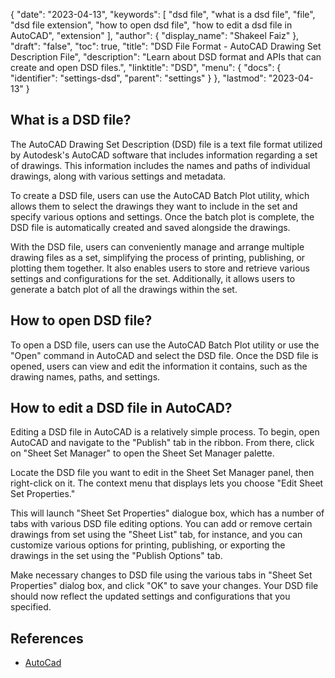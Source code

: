 {
  "date": "2023-04-13",
  "keywords": [
    "dsd file",
    "what is a dsd file",
    "file",
    "dsd file extension",
    "how to open dsd file",
    "how to edit a dsd file in AutoCAD",
    "extension"
  ],
  "author": {
    "display_name": "Shakeel Faiz"
  },
  "draft": "false",
  "toc": true,
  "title": "DSD File Format - AutoCAD Drawing Set Description File",
  "description": "Learn about DSD format and APIs that can create and open DSD files.",
  "linktitle": "DSD",
  "menu": {
    "docs": {
      "identifier": "settings-dsd",
      "parent": "settings"
    }
  },
  "lastmod": "2023-04-13"
}

## What is a DSD file?
The AutoCAD Drawing Set Description (DSD) file is a text file format utilized by Autodesk's AutoCAD software that includes information regarding a set of drawings. This information includes the names and paths of individual drawings, along with various settings and metadata.

To create a DSD file, users can use the AutoCAD Batch Plot utility, which allows them to select the drawings they want to include in the set and specify various options and settings. Once the batch plot is complete, the DSD file is automatically created and saved alongside the drawings.

With the DSD file, users can conveniently manage and arrange multiple drawing files as a set, simplifying the process of printing, publishing, or plotting them together. It also enables users to store and retrieve various settings and configurations for the set. Additionally, it allows users to generate a batch plot of all the drawings within the set.

## How to open DSD file?
To open a DSD file, users can use the AutoCAD Batch Plot utility or use the "Open" command in AutoCAD and select the DSD file. Once the DSD file is opened, users can view and edit the information it contains, such as the drawing names, paths, and settings.

## How to edit a DSD file in AutoCAD?
Editing a DSD file in AutoCAD is a relatively simple process. To begin, open AutoCAD and navigate to the "Publish" tab in the ribbon. From there, click on "Sheet Set Manager" to open the Sheet Set Manager palette.

Locate the DSD file you want to edit in the Sheet Set Manager panel, then right-click on it. The context menu that displays lets you choose "Edit Sheet Set Properties."

This will launch "Sheet Set Properties" dialogue box, which has a number of tabs with various DSD file editing options. You can add or remove certain drawings from set using the "Sheet List" tab, for instance, and you can customize various options for printing, publishing, or exporting the drawings in the set using the "Publish Options" tab.

Make necessary changes to DSD file using the various tabs in "Sheet Set Properties" dialog box, and click "OK" to save your changes. Your DSD file should now reflect the updated settings and configurations that you specified.

## References
* [AutoCad](https://en.wikipedia.org/wiki/AutoCAD)
